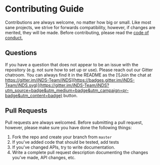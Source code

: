 # Contributing Guide
Contributions are always welcome, no matter how big or small. Like most sane projects,
we strive for forwards compatibility, however, if changes are
merited, they will be made. Before contributing, please read the [code of conduct.](CODE_OF_CONDUCT.md)

## Questions
If you have a question that does not appear to be an issue with the repository
(e.g. not sure how to set up or use). Please reach out our Gitter chatroom.
You can always find it in the README as the [![Join the chat at https://gitter.im/iNDS-Team/iNDS](https://badges.gitter.im/iNDS-Team/iNDS.svg)](https://gitter.im/iNDS-Team/iNDS?utm_source=badge&utm_medium=badge&utm_campaign=pr-badge&utm_content=badge) button.

## Pull Requests
Pull requests are always welcomed. Before submitting a pull request, however,
please make sure you have done the following things:
1. Fork the repo and create your branch from `master`
2. If you've added code that should be tested, add tests
3. If you've changed APIs, try to write documentation.
5. Write a complete pull request description documenting the changes you've made,
API changes, etc.
